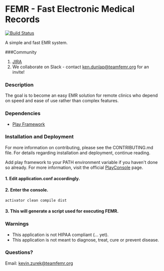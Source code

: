 # FEMR - Fast Electronic Medical Records

[![Build Status](https://travis-ci.org/FEMR/femr.svg?branch=master)](https://travis-ci.org/FEMR/femr)

A simple and fast EMR system.

###Community
1. [JIRA](https://teamfemr.atlassian.net)
2. We collaborate on Slack - contact ken.dunlap@teamfemr.org for an invite!

### Description

The goal is to become an easy EMR solution for remote clinics who depend on speed and ease of use rather than complex features.

### Dependencies

* [Play Framework](http://www.playframework.com/)

### Installation and Deployment

For more information on contributing, please see the CONTRIBUTING.md file. For details regarding installation and deployment, continue reading.

Add play framework to your PATH environment variable if you haven't done so already. For more information, visit the official [PlayConsole](https://www.playframework.com/documentation/2.3.x/PlayConsole) page.

#### 1. Edit application.conf accordingly.
#### 2. Enter the console.
    activator clean compile dist
#### 3. This will generate a script used for executing FEMR.

### Warnings

* This application is not HIPAA compliant (... yet).
* This application is not meant to diagnose, treat, cure or prevent disease.

### Questions?

Email: kevin.zurek@teamfemr.org

